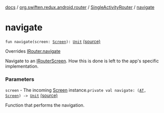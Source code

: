 [docs](../../index.md) / [org.swiften.redux.android.router](../index.md) / [SingleActivityRouter](index.md) / [navigate](./navigate.md)

# navigate

`fun navigate(screen: `[`Screen`](index.md#Screen)`): `[`Unit`](https://kotlinlang.org/api/latest/jvm/stdlib/kotlin/-unit/index.html) [(source)](https://github.com/protoman92/KotlinRedux/tree/master/android/android-router/src/main/java/org/swiften/redux/android/router/SingleActivityRouter.kt#L65)

Overrides [IRouter.navigate](../../org.swiften.redux.core/-i-router/navigate.md)

Navigate to an [IRouterScreen](../../org.swiften.redux.core/-i-router-screen.md). How this is done is left to the app's specific implementation.

### Parameters

`screen` - The incoming [Screen](../../org.swiften.redux.core/-i-router/index.md#Screen) instance.`private val navigate: (`[`AT`](index.md#AT)`, `[`Screen`](index.md#Screen)`) -> `[`Unit`](https://kotlinlang.org/api/latest/jvm/stdlib/kotlin/-unit/index.html) [(source)](https://github.com/protoman92/KotlinRedux/tree/master/android/android-router/src/main/java/org/swiften/redux/android/router/SingleActivityRouter.kt#L33)

Function that performs the navigation.

